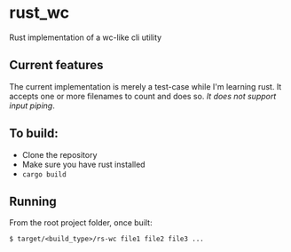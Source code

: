 # rust_wc
Rust implementation of a wc-like cli utility

## Current features

The current implementation is merely a test-case while I'm learning rust. It accepts one or more filenames to count and does so. _It does not support input piping_.

## To build:

* Clone the repository
* Make sure you have rust installed
* `cargo build`

## Running

From the root project folder, once built:

`$ target/<build_type>/rs-wc file1 file2 file3 ...`
